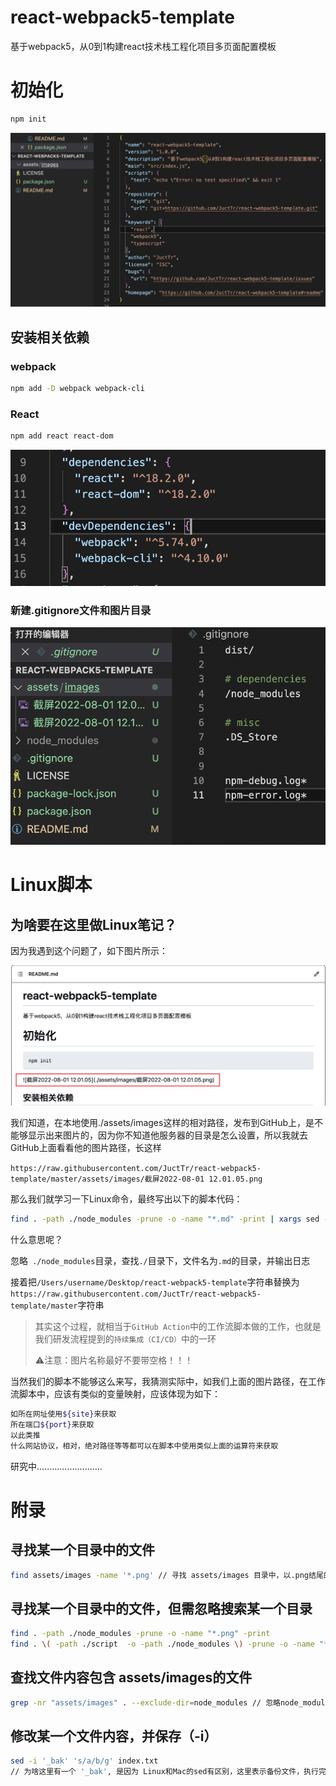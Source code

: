 # react-webpack5-template
基于webpack5，从0到1构建react技术栈工程化项目多页面配置模板

# 初始化

```bash
npm init
```

![Snipaste_2022-08-01_12-01-05](https://raw.githubusercontent.com/JuctTr/react-webpack5-template/master/assets/images/Snipaste_2022-08-01_12-01-05.png)

## 安装相关依赖

### webpack

```bash
npm add -D webpack webpack-cli
```

### React

```bash
npm add react react-dom
```

![Snipaste_2022-08-01_12-14-31](https://raw.githubusercontent.com/JuctTr/react-webpack5-template/master/assets/images/Snipaste_2022-08-01_12-14-31.png)

### 新建.gitignore文件和图片目录

![Snipaste_2022-08-01_12-23-16](https://raw.githubusercontent.com/JuctTr/react-webpack5-template/master/assets/images/Snipaste_2022-08-01_12-23-16.png)

# Linux脚本

## 为啥要在这里做Linux笔记？

因为我遇到这个问题了，如下图片所示：

![Snipaste_2022-08-01_13-55-12](https://raw.githubusercontent.com/JuctTr/react-webpack5-template/master/assets/images/Snipaste_2022-08-01_13-55-12.png)

我们知道，在本地使用./assets/images这样的相对路径，发布到GitHub上，是不能够显示出来图片的，因为你不知道他服务器的目录是怎么设置，所以我就去GitHub上面看看他的图片路径，长这样

`https://raw.githubusercontent.com/JuctTr/react-webpack5-template/master/assets/images/截屏2022-08-01 12.01.05.png`

那么我们就学习一下Linux命令，最终写出以下的脚本代码：

```bash
find . -path ./node_modules -prune -o -name "*.md" -print | xargs sed -i '' 's/\/Users\/username\/Desktop\/react-webpack5-template/https:\/\/raw.githubusercontent.com\/JuctTr\/react-webpack5-template\/master/g'
```

什么意思呢？

忽略` ./node_modules`目录，查找`./`目录下，文件名为`.md`的目录，并输出日志

接着把`/Users/username/Desktop/react-webpack5-template`字符串替换为`https://raw.githubusercontent.com/JuctTr/react-webpack5-template/master`字符串

> 其实这个过程，就相当于`GitHub Action`中的工作流脚本做的工作，也就是我们研发流程提到的`持续集成（CI/CD）`中的一环
>
> ⚠️注意：图片名称最好不要带空格！！！

当然我们的脚本不能够这么来写，我猜测实际中，如我们上面的图片路径，在工作流脚本中，应该有类似的变量映射，应该体现为如下：

```bash
如所在网址使用${site}来获取
所在端口${port}来获取
以此类推
什么网站协议，相对，绝对路径等等都可以在脚本中使用类似上面的运算符来获取
```



研究中..........................

# 附录

## 寻找某一个目录中的文件

```bash
find assets/images -name '*.png' // 寻找 assets/images 目录中，以.png结尾的文件
```

## 寻找某一个目录中的文件，但需忽略搜索某一个目录

```bash
find . -path ./node_modules -prune -o -name "*.png" -print
find . \( -path ./script  -o -path ./node_modules \) -prune -o -name "*.md" -print // 忽略两个目录，以此类推
```

## 查找文件内容包含 assets/images的文件

```bash
grep -nr "assets/images" . --exclude-dir=node_modules // 忽略node_modules目录
```

## 修改某一个文件内容，并保存（-i）

```bash
sed -i '_bak' 's/a/b/g' index.txt
// 为啥这里有一个 '_bak', 是因为 Linux和Mac的sed有区别，这里表示备份文件，执行完会生成 index.txt_bak文件
```
